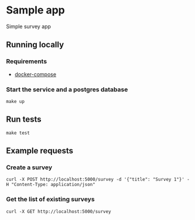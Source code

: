 # Sample app

Simple survey app

## Running locally

### Requirements

* [docker-compose](https://docs.docker.com/compose/)

### Start the service and a postgres database

```
make up
```

## Run tests

```
make test
```

## Example requests

### Create a survey

```
curl -X POST http://localhost:5000/survey -d '{"title": "Survey 1"}' -H "Content-Type: application/json"
```

### Get the list of existing surveys

```
curl -X GET http://localhost:5000/survey
```
